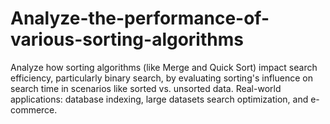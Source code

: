 # Analyze-the-performance-of-various-sorting-algorithms
Analyze how sorting algorithms (like Merge and Quick Sort) impact search efficiency, particularly binary search, by evaluating sorting's influence on search time in scenarios like sorted vs. unsorted data. Real-world applications: database indexing, large datasets search optimization, and e-commerce.
